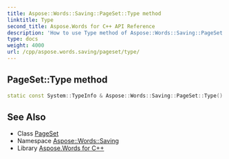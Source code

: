 ```yaml
---
title: Aspose::Words::Saving::PageSet::Type method
linktitle: Type
second_title: Aspose.Words for C++ API Reference
description: 'How to use Type method of Aspose::Words::Saving::PageSet class in C++.'
type: docs
weight: 4000
url: /cpp/aspose.words.saving/pageset/type/
---
```

## PageSet::Type method




```cpp
static const System::TypeInfo & Aspose::Words::Saving::PageSet::Type()
```

## See Also

* Class [PageSet](../)
* Namespace [Aspose::Words::Saving](../../)
* Library [Aspose.Words for C++](../../../)
